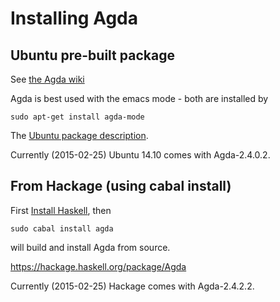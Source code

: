 # Installing Agda

## Ubuntu pre-built package

See [the Agda wiki](http://wiki.portal.chalmers.se/agda/pmwiki.php?n=Main.Linux)

Agda is best used with the emacs mode - both are installed by

```Shell
sudo apt-get install agda-mode
```

The [Ubuntu package description](https://launchpad.net/ubuntu/+source/agda).

Currently (2015-02-25) Ubuntu 14.10 comes with Agda-2.4.0.2.

## From Hackage (using cabal install)

First [Install Haskell](InstallHaskell.md), then 

```Shell
sudo cabal install agda
```

will build and install Agda from source.

https://hackage.haskell.org/package/Agda

Currently (2015-02-25) Hackage comes with Agda-2.4.2.2.
